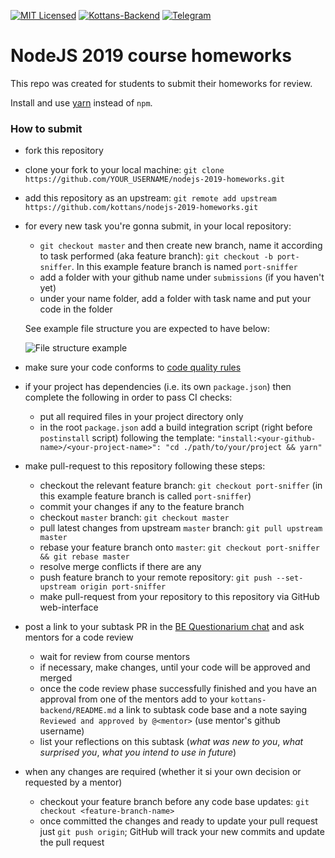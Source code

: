 [![MIT Licensed][icon-mit]][license]
[![Kottans-Backend][icon-kottans-be]][kottans-backend]
[![Telegram][icon-chat]][chat]

#  NodeJS 2019 course homeworks
This repo was created for students to submit their homeworks for review. 

Install and use [yarn](https://yarnpkg.com/en/docs/install)
instead of `npm`.

### How to submit
- fork this repository
- clone your fork to your local machine: `git clone https://github.com/YOUR_USERNAME/nodejs-2019-homeworks.git`
- add this repository as an upstream: `git remote add upstream https://github.com/kottans/nodejs-2019-homeworks.git`
- for every new task you're gonna submit, in your local repository:
  - `git checkout master` and then create new branch, name it according to task performed (aka feature branch): `git checkout -b port-sniffer`. In this example feature branch is named `port-sniffer`
  - add a folder with your github name under  `submissions` (if you haven't yet)
  - under your name folder, add a folder with task name and put your code in the folder

  See example file structure you are expected to have below:

  ![File structure example](img/file-structure.png)
- make sure your code conforms to [code quality rules](CODE_QUALITY.md)
- if your project has dependencies (i.e. its own `package.json`)
  then complete the following in order to pass CI checks:
  - put all required files in your project directory only
  - in the root `package.json` add a build integration script
    (right before `postinstall` script) following the template:
    `"install:<your-github-name>/<your-project-name>": "cd ./path/to/your/project && yarn"`
- make pull-request to this repository following these steps:
  - checkout the relevant feature branch: `git checkout port-sniffer` (in this example feature branch is called `port-sniffer`)
  - commit your changes if any to the feature branch
  - checkout `master` branch: `git checkout master`
  - pull latest changes from upstream `master` branch: `git pull upstream master`
  - rebase your feature branch onto `master`: `git checkout port-sniffer && git rebase master`
  - resolve merge conflicts if there are any
  - push feature branch to your remote repository: `git push --set-upstream origin port-sniffer`
  - make pull-request from your repository to this repository via GitHub web-interface
- post a link to your subtask PR in the
     [BE Questionarium chat](https://t.me/joinchat/DqrdixM_mjurcmQkkQ11Og)
     and ask mentors for a code review
     * wait for review from course mentors
     * if necessary, make changes, until your code will be approved and merged
     * once the code review phase successfully finished
     and you have an approval from one of the mentors
     add to your `kottans-backend/README.md`
     a link to subtask code base and
     a note saying `Reviewed and approved by @<mentor>`
     (use mentor's github username)
     * list your reflections on this subtask
       (_what was new to you_, _what surprised you_, _what you intend to use in future_)
- when any changes are required (whether it si your own decision or requested by a mentor)
  * checkout your feature branch before any code base updates: `git checkout <feature-branch-name>`
  * once committed the changes and ready to update your pull request just `git push origin`;
    GitHub will track your new commits and update the pull request
     
[icon-mit]: https://img.shields.io/badge/license-MIT-blue.svg
[license]: https://github.com/OleksiyRudenko/a-tiny-JS-world/blob/master/LICENSE.md
[icon-chat]: https://img.shields.io/badge/chat-on%20telegram-blue.svg

[icon-kottans-be]: https://img.shields.io/badge/%3D(%5E.%5E)%3D-backend-yellow.svg
[kottans-backend]: https://github.com/kottans/backend
[chat]: https://t.me/joinchat/Dqrdixe1c2K9bXUFBzNWtg
